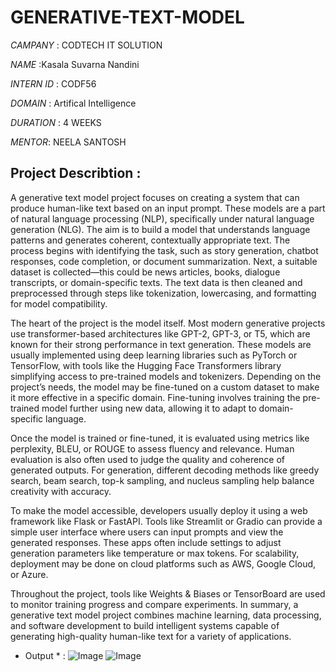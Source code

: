 # GENERATIVE-TEXT-MODEL
*CAMPANY* : CODTECH IT SOLUTION

*NAME* :Kasala Suvarna Nandini

*INTERN ID* : CODF56

*DOMAIN* : Artifical Intelligence  

*DURATION* : 4 WEEKS 

*MENTOR*: NEELA SANTOSH 

## Project Describtion :
A generative text model project focuses on creating a system that can produce human-like text based on an input prompt. These models are a part of natural language processing (NLP), specifically under natural language generation (NLG). The aim is to build a model that understands language patterns and generates coherent, contextually appropriate text. The process begins with identifying the task, such as story generation, chatbot responses, code completion, or document summarization. Next, a suitable dataset is collected—this could be news articles, books, dialogue transcripts, or domain-specific texts. The text data is then cleaned and preprocessed through steps like tokenization, lowercasing, and formatting for model compatibility.

The heart of the project is the model itself. Most modern generative projects use transformer-based architectures like GPT-2, GPT-3, or T5, which are known for their strong performance in text generation. These models are usually implemented using deep learning libraries such as PyTorch or TensorFlow, with tools like the Hugging Face Transformers library simplifying access to pre-trained models and tokenizers. Depending on the project’s needs, the model may be fine-tuned on a custom dataset to make it more effective in a specific domain. Fine-tuning involves training the pre-trained model further using new data, allowing it to adapt to domain-specific language.

Once the model is trained or fine-tuned, it is evaluated using metrics like perplexity, BLEU, or ROUGE to assess fluency and relevance. Human evaluation is also often used to judge the quality and coherence of generated outputs. For generation, different decoding methods like greedy search, beam search, top-k sampling, and nucleus sampling help balance creativity with accuracy.

To make the model accessible, developers usually deploy it using a web framework like Flask or FastAPI. Tools like Streamlit or Gradio can provide a simple user interface where users can input prompts and view the generated responses. These apps often include settings to adjust generation parameters like temperature or max tokens. For scalability, deployment may be done on cloud platforms such as AWS, Google Cloud, or Azure.

Throughout the project, tools like Weights & Biases or TensorBoard are used to monitor training progress and compare experiments. In summary, a generative text model project combines machine learning, data processing, and software development to build intelligent systems capable of generating high-quality human-like text for a variety of applications.

* Output * :
 ![Image](https://github.com/user-attachments/assets/cb5bf22b-13e4-448a-b030-b6fd1ceb571a)
![Image](https://github.com/user-attachments/assets/578b46a4-6421-4132-9fc5-21c181b4c758)
